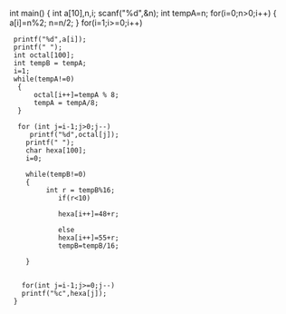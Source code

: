 int main()
{
    int a[10],n,i;
    scanf("%d",&n);
    int tempA=n;
    for(i=0;n>0;i++)
    {
       a[i]=n%2;
       n=n/2;
    }
    for(i=1;i>=0;i++)
     
     printf("%d",a[i]);
     printf(" ");
     int octal[100];
     int tempB = tempA;
     i=1;
     while(tempA!=0)
      {
          octal[i++]=tempA % 8;
          tempA = tempA/8;
      }
      
      for (int j=i-1;j>0;j--)
         printf("%d",octal[j]);
        printf(" ");
        char hexa[100];
        i=0;
    
        while(tempB!=0)
        {
             int r = tempB%16;
                if(r<10)
            
                hexa[i++]=48+r;
                
                else
                hexa[i++]=55+r;
                tempB=tempB/16;
            
        }
        
     
       for(int j=i-1;j>=0;j--)
       printf("%c",hexa[j]);
     }
       
